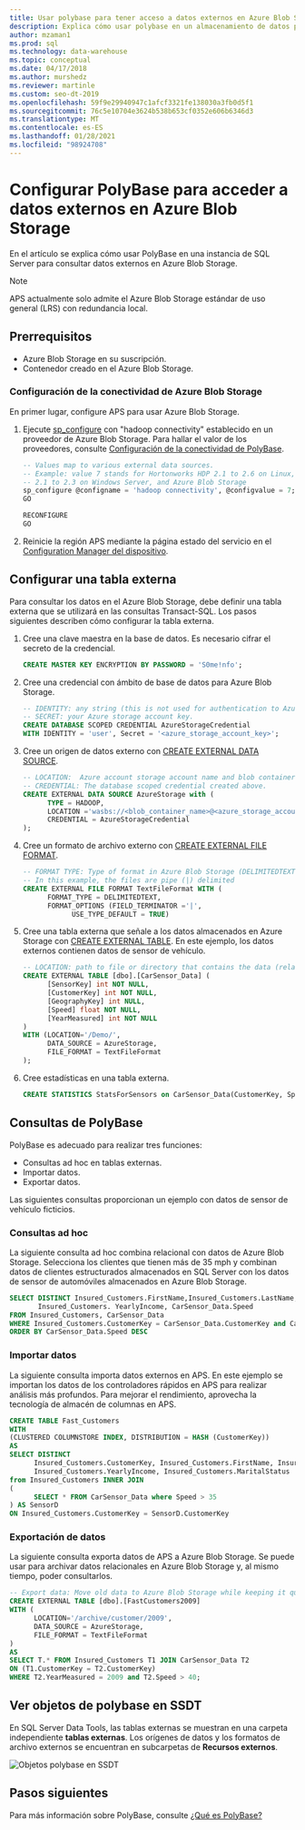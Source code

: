 ```yaml
---
title: Usar polybase para tener acceso a datos externos en Azure Blob Storage
description: Explica cómo usar polybase en un almacenamiento de datos paralelos (APS) para consultar datos externos en Azure Blob Storage.
author: mzaman1
ms.prod: sql
ms.technology: data-warehouse
ms.topic: conceptual
ms.date: 04/17/2018
ms.author: murshedz
ms.reviewer: martinle
ms.custom: seo-dt-2019
ms.openlocfilehash: 59f9e29940947c1afcf3321fe138030a3fb0d5f1
ms.sourcegitcommit: 76c5e10704e3624b538b653cf0352e606b6346d3
ms.translationtype: MT
ms.contentlocale: es-ES
ms.lasthandoff: 01/28/2021
ms.locfileid: "98924708"
---
```

# <a name="configure-polybase-to-access-external-data-in-azure-blob-storage"></a>Configurar PolyBase para acceder a datos externos en Azure Blob Storage

En el artículo se explica cómo usar PolyBase en una instancia de SQL Server para consultar datos externos en Azure Blob Storage.

> [!NOTE]
> APS actualmente solo admite el Azure Blob Storage estándar de uso general (LRS) con redundancia local.

## <a name="prerequisites"></a>Prerrequisitos

 - Azure Blob Storage en su suscripción.
 - Contenedor creado en el Azure Blob Storage.

### <a name="configure-azure-blob-storage-connectivity"></a>Configuración de la conectividad de Azure Blob Storage

En primer lugar, configure APS para usar Azure Blob Storage.

1. Ejecute [sp_configure](../relational-databases/system-stored-procedures/sp-configure-transact-sql.md) con "hadoop connectivity" establecido en un proveedor de Azure Blob Storage. Para hallar el valor de los proveedores, consulte [Configuración de la conectividad de PolyBase](../database-engine/configure-windows/polybase-connectivity-configuration-transact-sql.md).

   ```sql  
   -- Values map to various external data sources.  
   -- Example: value 7 stands for Hortonworks HDP 2.1 to 2.6 on Linux,
   -- 2.1 to 2.3 on Windows Server, and Azure Blob Storage  
   sp_configure @configname = 'hadoop connectivity', @configvalue = 7;
   GO

   RECONFIGURE
   GO
   ```  

2. Reinicie la región APS mediante la página estado del servicio en el [Configuration Manager del dispositivo](launch-the-configuration-manager.md).
  
## <a name="configure-an-external-table"></a>Configurar una tabla externa

Para consultar los datos en el Azure Blob Storage, debe definir una tabla externa que se utilizará en las consultas Transact-SQL. Los pasos siguientes describen cómo configurar la tabla externa.

1. Cree una clave maestra en la base de datos. Es necesario cifrar el secreto de la credencial.

   ```sql
   CREATE MASTER KEY ENCRYPTION BY PASSWORD = 'S0me!nfo';  
   ```

1. Cree una credencial con ámbito de base de datos para Azure Blob Storage.

   ```sql
   -- IDENTITY: any string (this is not used for authentication to Azure storage).  
   -- SECRET: your Azure storage account key.  
   CREATE DATABASE SCOPED CREDENTIAL AzureStorageCredential
   WITH IDENTITY = 'user', Secret = '<azure_storage_account_key>';
   ```

1. Cree un origen de datos externo con [CREATE EXTERNAL DATA SOURCE](../t-sql/statements/create-external-data-source-transact-sql.md).

   ```sql
   -- LOCATION:  Azure account storage account name and blob container name.  
   -- CREDENTIAL: The database scoped credential created above.  
   CREATE EXTERNAL DATA SOURCE AzureStorage with (  
         TYPE = HADOOP,
         LOCATION ='wasbs://<blob_container_name>@<azure_storage_account_name>.blob.core.windows.net',  
         CREDENTIAL = AzureStorageCredential  
   );  
   ```

1. Cree un formato de archivo externo con [CREATE EXTERNAL FILE FORMAT](../t-sql/statements/create-external-file-format-transact-sql.md).

   ```sql
   -- FORMAT TYPE: Type of format in Azure Blob Storage (DELIMITEDTEXT,  RCFILE, ORC, PARQUET).
   -- In this example, the files are pipe (|) delimited
   CREATE EXTERNAL FILE FORMAT TextFileFormat WITH (  
         FORMAT_TYPE = DELIMITEDTEXT,
         FORMAT_OPTIONS (FIELD_TERMINATOR ='|',
               USE_TYPE_DEFAULT = TRUE)  
   ```

1. Cree una tabla externa que señale a los datos almacenados en Azure Storage con [CREATE EXTERNAL TABLE](../t-sql/statements/create-external-table-transact-sql.md). En este ejemplo, los datos externos contienen datos de sensor de vehículo.

   ```sql
   -- LOCATION: path to file or directory that contains the data (relative to HDFS root).  
   CREATE EXTERNAL TABLE [dbo].[CarSensor_Data] (  
         [SensorKey] int NOT NULL,
         [CustomerKey] int NOT NULL,
         [GeographyKey] int NULL,
         [Speed] float NOT NULL,
         [YearMeasured] int NOT NULL  
   )  
   WITH (LOCATION='/Demo/',
         DATA_SOURCE = AzureStorage,  
         FILE_FORMAT = TextFileFormat  
   );  
   ```

1. Cree estadísticas en una tabla externa.

   ```sql
   CREATE STATISTICS StatsForSensors on CarSensor_Data(CustomerKey, Speed)  
   ```

## <a name="polybase-queries"></a>Consultas de PolyBase

PolyBase es adecuado para realizar tres funciones:  
  
- Consultas ad hoc en tablas externas.  
- Importar datos.  
- Exportar datos.  

Las siguientes consultas proporcionan un ejemplo con datos de sensor de vehículo ficticios.

### <a name="ad-hoc-queries"></a>Consultas ad hoc  

La siguiente consulta ad hoc combina relacional con datos de Azure Blob Storage. Selecciona los clientes que tienen más de 35 mph y combinan datos de clientes estructurados almacenados en SQL Server con los datos de sensor de automóviles almacenados en Azure Blob Storage.  

```sql  
SELECT DISTINCT Insured_Customers.FirstName,Insured_Customers.LastName,
       Insured_Customers. YearlyIncome, CarSensor_Data.Speed  
FROM Insured_Customers, CarSensor_Data  
WHERE Insured_Customers.CustomerKey = CarSensor_Data.CustomerKey and CarSensor_Data.Speed > 35
ORDER BY CarSensor_Data.Speed DESC  
```  

### <a name="importing-data"></a>Importar datos  

La siguiente consulta importa datos externos en APS. En este ejemplo se importan los datos de los controladores rápidos en APS para realizar análisis más profundos. Para mejorar el rendimiento, aprovecha la tecnología de almacén de columnas en APS.  

```sql
CREATE TABLE Fast_Customers
WITH
(CLUSTERED COLUMNSTORE INDEX, DISTRIBUTION = HASH (CustomerKey))
AS
SELECT DISTINCT
      Insured_Customers.CustomerKey, Insured_Customers.FirstName, Insured_Customers.LastName,   
      Insured_Customers.YearlyIncome, Insured_Customers.MaritalStatus  
from Insured_Customers INNER JOIN   
(  
      SELECT * FROM CarSensor_Data where Speed > 35   
) AS SensorD  
ON Insured_Customers.CustomerKey = SensorD.CustomerKey  
```  

### <a name="exporting-data"></a>Exportación de datos  

La siguiente consulta exporta datos de APS a Azure Blob Storage. Se puede usar para archivar datos relacionales en Azure Blob Storage y, al mismo tiempo, poder consultarlos.

```sql
-- Export data: Move old data to Azure Blob Storage while keeping it query-able via an external table.  
CREATE EXTERNAL TABLE [dbo].[FastCustomers2009] 
WITH (  
      LOCATION='/archive/customer/2009',  
      DATA_SOURCE = AzureStorage,  
      FILE_FORMAT = TextFileFormat
)  
AS
SELECT T.* FROM Insured_Customers T1 JOIN CarSensor_Data T2  
ON (T1.CustomerKey = T2.CustomerKey)  
WHERE T2.YearMeasured = 2009 and T2.Speed > 40;  
```  

## <a name="view-polybase-objects-in-ssdt"></a>Ver objetos de polybase en SSDT  

En SQL Server Data Tools, las tablas externas se muestran en una carpeta independiente **tablas externas**. Los orígenes de datos y los formatos de archivo externos se encuentran en subcarpetas de **Recursos externos**.  
  
![Objetos polybase en SSDT](media/polybase/external-tables-datasource.png)  

## <a name="next-steps"></a>Pasos siguientes

Para más información sobre PolyBase, consulte [¿Qué es PolyBase?](../relational-databases/polybase/polybase-guide.md) 

